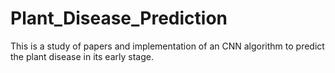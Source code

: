# Plant_Disease_Prediction
This is a study of papers and implementation of an CNN algorithm to predict the plant disease in its early stage.
